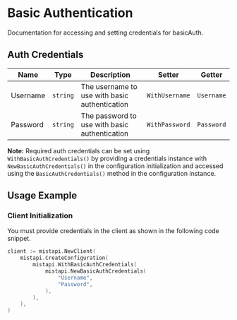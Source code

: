 
# Basic Authentication



Documentation for accessing and setting credentials for basicAuth.

## Auth Credentials

| Name | Type | Description | Setter | Getter |
|  --- | --- | --- | --- | --- |
| Username | `string` | The username to use with basic authentication | `WithUsername` | `Username` |
| Password | `string` | The password to use with basic authentication | `WithPassword` | `Password` |



**Note:** Required auth credentials can be set using `WithBasicAuthCredentials()` by providing a credentials instance with `NewBasicAuthCredentials()` in the configuration initialization and accessed using the `BasicAuthCredentials()` method in the configuration instance.

## Usage Example

### Client Initialization

You must provide credentials in the client as shown in the following code snippet.

```go
client := mistapi.NewClient(
    mistapi.CreateConfiguration(
        mistapi.WithBasicAuthCredentials(
            mistapi.NewBasicAuthCredentials(
                "Username",
                "Password",
            ),
        ),
    ),
)
```


